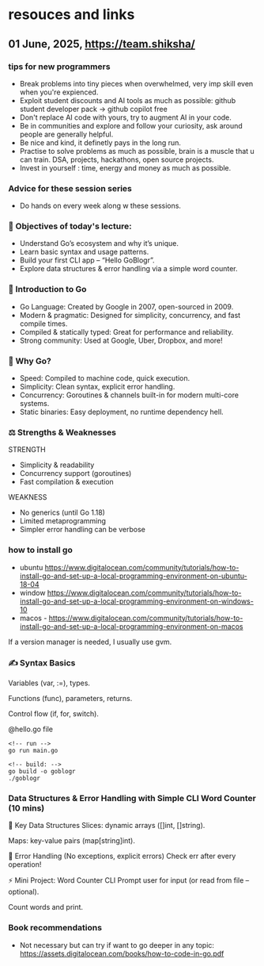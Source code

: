 # resouces and links
## 01 June, 2025, https://team.shiksha/

### tips for new programmers
- Break problems into tiny pieces when overwhelmed, very imp skill even when you're expienced.
- Exploit student discounts and AI tools as much as possible: github student developer pack -> github copilot free
- Don't replace AI code with yours, try to augment AI in your code. 
- Be in communities and explore and follow your curiosity, ask around people are generally helpful.
- Be nice and kind, it definetly pays in the long run.
- Practise to solve problems as much as possible, brain is a muscle that u can train. DSA, projects, hackathons, open source projects.
- Invest in yourself : time, energy and money as much as possible.


### Advice for these session series

- Do hands on every week along w these sessions.


### 🎯 Objectives of today's lecture:
- Understand Go’s ecosystem and why it’s unique.
- Learn basic syntax and usage patterns.
- Build your first CLI app – “Hello GoBlogr”.
- Explore data structures & error handling via a simple word counter.


### 🎯 Introduction to Go
- Go Language: Created by Google in 2007, open-sourced in 2009.
- Modern & pragmatic: Designed for simplicity, concurrency, and fast compile times.
- Compiled & statically typed: Great for performance and reliability.
- Strong community: Used at Google, Uber, Dropbox, and more!

### 🚀 Why Go?
- Speed: Compiled to machine code, quick execution.
- Simplicity: Clean syntax, explicit error handling.
- Concurrency: Goroutines & channels built-in for modern multi-core systems.
- Static binaries: Easy deployment, no runtime dependency hell.

### ⚖️ Strengths & Weaknesses

STRENGTH
- Simplicity & readability
- Concurrency support (goroutines)
- Fast compilation & execution

WEAKNESS
- No generics (until Go 1.18)
- Limited metaprogramming
- Simpler error handling can be verbose



### how to install go

- ubuntu https://www.digitalocean.com/community/tutorials/how-to-install-go-and-set-up-a-local-programming-environment-on-ubuntu-18-04
- window https://www.digitalocean.com/community/tutorials/how-to-install-go-and-set-up-a-local-programming-environment-on-windows-10
- macos - https://www.digitalocean.com/community/tutorials/how-to-install-go-and-set-up-a-local-programming-environment-on-macos

If a version manager is needed, I usually use gvm.

### ✍️ Syntax Basics
Variables (var, :=), types.

Functions (func), parameters, returns.

Control flow (if, for, switch).

@hello.go file


```
<!-- run -->
go run main.go

<!-- build: -->
go build -o goblogr
./goblogr

```



### Data Structures & Error Handling with Simple CLI Word Counter (10 mins)
🧰 Key Data Structures
Slices: dynamic arrays ([]int, []string).

Maps: key-value pairs (map[string]int).

🚨 Error Handling (No exceptions, explicit errors)
Check err after every operation!

⚡️ Mini Project: Word Counter CLI
Prompt user for input (or read from file – optional).

Count words and print.


### Book recommendations

- Not necessary but can try if want to go deeper in any topic: https://assets.digitalocean.com/books/how-to-code-in-go.pdf 





